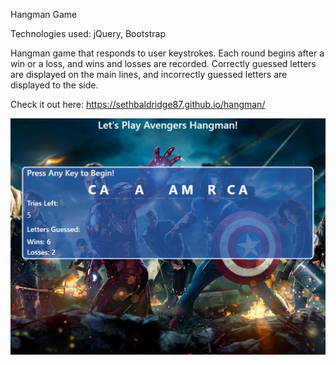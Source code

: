 Hangman Game

Technologies used: jQuery, Bootstrap

Hangman game that responds to user keystrokes. Each round begins after a win or a loss, and wins and losses are recorded. Correctly guessed letters are displayed on the main lines, and incorrectly guessed letters are displayed to the side.

Check it out here: https://sethbaldridge87.github.io/hangman/

![alt text](https://raw.githubusercontent.com/sethbaldridge87/hangman/master/hangman.PNG)
